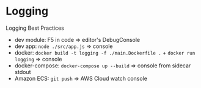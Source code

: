 # Logging

Logging Best Practices

- dev module: F5 in code => editor's DebugConsole
- dev app: `node ./src/app.js` => console
- docker: `docker build -t logging -f ./main.Dockerfile .` + `docker run logging` => console
- docker-compose: `docker-compose up --build` => console from sidecar stdout
- Amazon ECS: `git push` => AWS Cloud watch console
